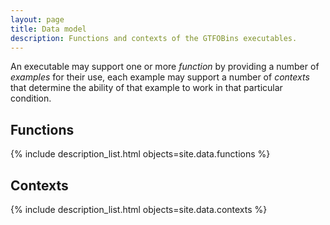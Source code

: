 ```yaml
---
layout: page
title: Data model
description: Functions and contexts of the GTFOBins executables.
---
```


An executable may support one or more _function_ by providing a number of *examples* for their use, each example may support a number of _contexts_ that determine the ability of that example to work in that particular condition.

## Functions

{% include description_list.html objects=site.data.functions %}

## Contexts

{% include description_list.html objects=site.data.contexts %}
